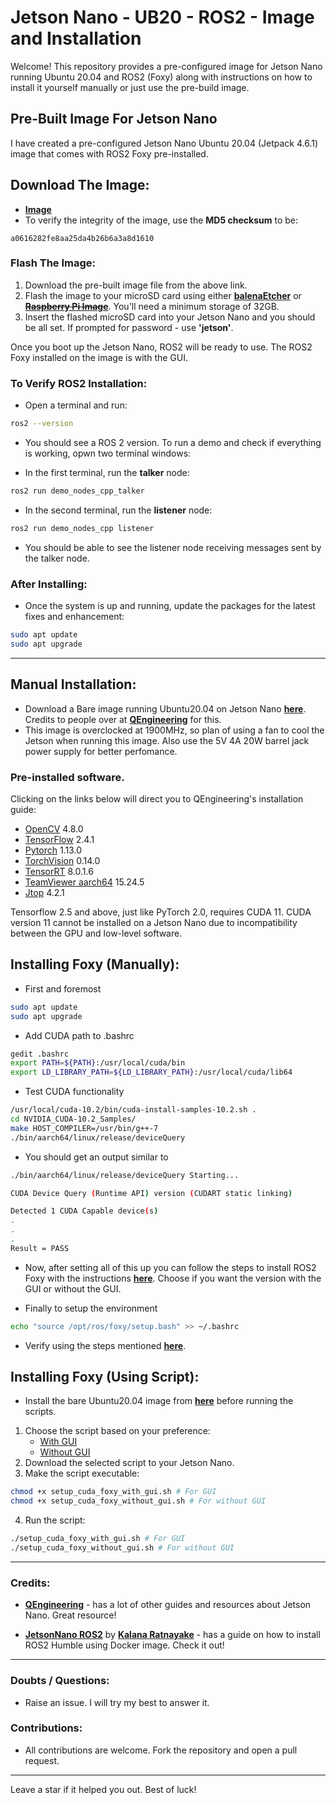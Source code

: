 # Jetson Nano - UB20 - ROS2 - Image and Installation

Welcome! This repository provides a pre-configured image for Jetson Nano running Ubuntu 20.04 and ROS2 (Foxy) along with instructions on how to install it yourself manually or just use the pre-build image.

## Pre-Built Image For Jetson Nano
I have created a pre-configured Jetson Nano Ubuntu 20.04 (Jetpack 4.6.1) image that comes with ROS2 Foxy pre-installed.

## Download The Image:
- **[Image](https://drive.google.com/file/d/1IWrIm-2_PBaE9ifxYteN5zBfBzE_Uoih/view?usp=sharing)**
- To verify the integrity of the image, use the **MD5 checksum** to be:
```
a0616282fe8aa25da4b26b6a3a8d1610
```
### Flash The Image:
1. Download the pre-built image file from the above link.
2. Flash the image to your microSD card using either **[balenaEtcher](https://www.balena.io/etcher)** or ~~**[Raspberry Pi Image](https://www.raspberrypi.com/software/)**~~. You'll need a minimum storage of 32GB.
3. Insert the flashed microSD card into your Jetson Nano and you should be all set. If prompted for password - use **'jetson'**.

Once you boot up the Jetson Nano, ROS2 will be ready to use. The ROS2 Foxy installed on the image is with the GUI.

### To Verify ROS2 Installation:
- Open a terminal and run:
```bash
ros2 --version
```
- You should see a ROS 2 version. To run a demo and check if everything is working, opwn two terminal windows:

- In the first terminal, run the **talker** node:
```bash
ros2 run demo_nodes_cpp_talker
```

- In the second terminal, run the **listener** node:
```bash
ros2 run demo_nodes_cpp listener
```

- You should be able to see the listener node receiving messages sent by the talker node.

### After Installing:
- Once the system is up and running, update the packages for the latest fixes and enhancement:
```bash
sudo apt update
sudo apt upgrade
```
---

## Manual Installation:

- Download a Bare image running Ubuntu20.04 on Jetson Nano **[here](https://ln5.sync.com/dl/7261d3770/jebr2z9k-kwj4wwvd-3wxjtqsx-36zbu3cx/view/default/11304887590004)**. Credits to people over at **[QEngineering](https://github.com/Qengineering)** for this.
- This image is overclocked at 1900MHz, so plan of using a fan to cool the Jetson when running this image. Also use the 5V 4A 20W barrel jack power supply for better perfomance.

### Pre-installed software.

Clicking on the links below will direct you to QEngineering's installation guide:
- [OpenCV](https://qengineering.eu/install-opencv-on-jetson-nano.html) 4.8.0
- [TensorFlow](https://qengineering.eu/install-tensorflow-2.4.0-on-jetson-nano.html) 2.4.1
- [Pytorch](https://qengineering.eu/install-pytorch-on-jetson-nano.html) 1.13.0
- [TorchVision](https://qengineering.eu/install-pytorch-on-jetson-nano.html) 0.14.0
- [TensorRT](https://github.com/Qengineering/Jetson-Nano-Ubuntu-20-image/issues/11) 8.0.1.6
- [TeamViewer aarch64](https://www.teamviewer.com/en/download/linux/) 15.24.5
- [Jtop](https://github.com/rbonghi/jetson_stats) 4.2.1

Tensorflow 2.5 and above, just like PyTorch 2.0, requires CUDA 11. CUDA version 11 cannot be installed on a Jetson Nano due to incompatibility between the GPU and low-level software.

## Installing Foxy (Manually):

* First and foremost
```bash
sudo apt update
sudo apt upgrade
```
* Add CUDA path to .bashrc
```bash
gedit .bashrc
export PATH=${PATH}:/usr/local/cuda/bin
export LD_LIBRARY_PATH=${LD_LIBRARY_PATH}:/usr/local/cuda/lib64
```
* Test CUDA functionality
```bash
/usr/local/cuda-10.2/bin/cuda-install-samples-10.2.sh .
cd NVIDIA_CUDA-10.2_Samples/
make HOST_COMPILER=/usr/bin/g++-7
./bin/aarch64/linux/release/deviceQuery
```
* You should get an output similar to
```bash
./bin/aarch64/linux/release/deviceQuery Starting...

CUDA Device Query (Runtime API) version (CUDART static linking)

Detected 1 CUDA Capable device(s)
.
.
.
Result = PASS
```

* Now, after setting all of this up you can follow the steps to install ROS2 Foxy with the instructions **[here](https://docs.ros.org/en/foxy/Installation/Ubuntu-Install-Debians.html)**. Choose if you want the version with the GUI or without the GUI.

* Finally to setup the environment
```bash
echo "source /opt/ros/foxy/setup.bash" >> ~/.bashrc
```
* Verify using the steps mentioned **[here](#to-verify-ros2-installation)**.

## Installing Foxy (Using Script):
- Install the bare Ubuntu20.04 image from **[here](https://ln5.sync.com/dl/7261d3770/jebr2z9k-kwj4wwvd-3wxjtqsx-36zbu3cx/view/default/11304887590004)** before running the scripts.
1. Choose the script based on your preference:
   - [With GUI](https://github.com/parthbhangla/JetsonNano-ROS2-UB20/blob/main/scripts/setup_cuda_foxy_with_gui.sh)
   - [Without GUI](https://github.com/parthbhangla/JetsonNano-ROS2-UB20/blob/main/scripts/setup_cuda_foxy_without_gui.sh)
2. Download the selected script to your Jetson Nano.
3. Make the script executable:
```bash
chmod +x setup_cuda_foxy_with_gui.sh # For GUI
chmod +x setup_cuda_foxy_without_gui.sh # For without GUI
```
4. Run the script:
```bash
./setup_cuda_foxy_with_gui.sh # For GUI
./setup_cuda_foxy_without_gui.sh # For without GUI
```

---
### Credits:
- **[QEngineering](https://github.com/Qengineering)** - has a lot of other guides and resources about Jetson Nano. Great resource!

- **[JetsonNano ROS2](https://github.com/CollaborativeRoboticsLab/JetsonNano-ROS2)** by **[Kalana Ratnayake](https://github.com/KalanaRatnayake)** - has a guide on how to install ROS2 Humble using Docker image. Check it out!
---
### Doubts / Questions:
- Raise an issue. I will try my best to answer it.

### Contributions:

- All contributions are welcome. Fork the repository and open a pull request.
---

Leave a star if it helped you out. Best of luck!
